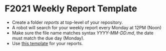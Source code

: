 # F2021 Weekly Report Template

 * Create a folder *reports* at top-level of your repository.
 * A robot will search for your weekly report every Monday at 12PM (Noon)
 * Make sure the file name matches syntax *YYYY-MM-DD.md*, the date must match the due day (Monday).
 * Use [this template](https://raw.githubusercontent.com/COMP361/f2021-report-template/main/YYYY-MM-DD.md) for your reports.
